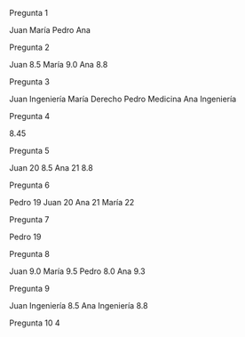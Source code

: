 Pregunta 1

<nombres>
  <nombre>Juan</nombre>
  <nombre>María</nombre>
  <nombre>Pedro</nombre>
  <nombre>Ana</nombre>
</nombres>

Pregunta 2

<estudiantes>
  <estudiante>
    <nombre>Juan</nombre>
    <nota>8.5</nota>
  </estudiante>
  <estudiante>
    <nombre>María</nombre>
    <nota>9.0</nota>
  </estudiante>
  <estudiante>
    <nombre>Ana</nombre>
    <nota>8.8</nota>
  </estudiante>
</estudiantes>

Pregunta 3

<estudiantes>
  <estudiante>
    <nombre>Juan</nombre>
    <carrera>Ingeniería</carrera>
  </estudiante>
  <estudiante>
    <nombre>María</nombre>
    <carrera>Derecho</carrera>
  </estudiante>
  <estudiante>
    <nombre>Pedro</nombre>
    <carrera>Medicina</carrera>
  </estudiante>
  <estudiante>
    <nombre>Ana</nombre>
    <carrera>Ingeniería</carrera>
  </estudiante>
</estudiantes>

Pregunta 4

<notaPromedio>8.45</notaPromedio>

Pregunta 5

<estudiantes>
  <estudiante>
    <nombre>Juan</nombre>
    <edad>20</edad>
    <nota>8.5</nota>
  </estudiante>
  <estudiante>
    <nombre>Ana</nombre>
    <edad>21</edad>
    <nota>8.8</nota>
  </estudiante>
</estudiantes>

Pregunta 6

<estudiantes>
  <estudiante>
    <nombre>Pedro</nombre>
    <edad>19</edad>
  </estudiante>
  <estudiante>
    <nombre>Juan</nombre>
    <edad>20</edad>
  </estudiante>
  <estudiante>
    <nombre>Ana</nombre>
    <edad>21</edad>
  </estudiante>
  <estudiante>
    <nombre>María</nombre>
    <edad>22</edad>
  </estudiante>
</estudiantes>

Pregunta 7

<estudianteMasJoven>
  <nombre>Pedro</nombre>
  <edad>19</edad>
</estudianteMasJoven>

Pregunta 8

<estudiantes>
  <estudiante>
    <nombre>Juan</nombre>
    <notaIncrementada>9.0</notaIncrementada>
  </estudiante>
  <estudiante>
    <nombre>María</nombre>
    <notaIncrementada>9.5</notaIncrementada>
  </estudiante>
  <estudiante>
    <nombre>Pedro</nombre>
    <notaIncrementada>8.0</notaIncrementada>
  </estudiante>
  <estudiante>
    <nombre>Ana</nombre>
    <notaIncrementada>9.3</notaIncrementada>
  </estudiante>
</estudiantes>

Pregunta 9

<estudiantes>
  <estudiante>
    <nombre>Juan</nombre>
    <carrera>Ingeniería</carrera>
    <nota>8.5</nota>
  </estudiante>
  <estudiante>
    <nombre>Ana</nombre>
    <carrera>Ingeniería</carrera>
    <nota>8.8</nota>
  </estudiante>
</estudiantes>

Pregunta 10
<totalEstudiantes>4</totalEstudiantes>